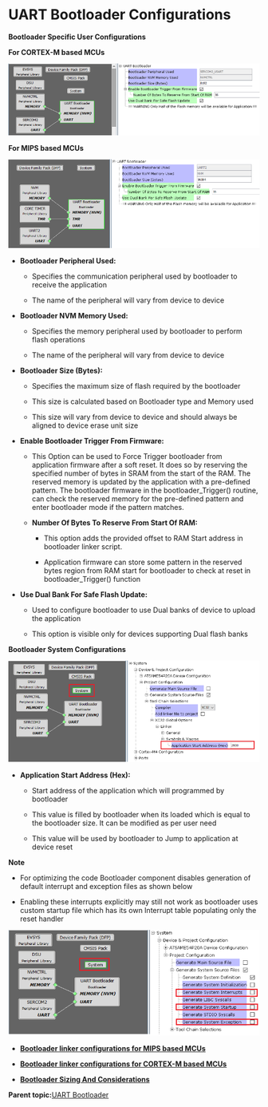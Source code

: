 # UART Bootloader Configurations

**Bootloader Specific User Configurations**

**For CORTEX-M based MCUs**

![uart_bootloader_mhc_config_sam](GUID-924BE93D-7F15-4B86-BBDB-6A0052A3C6EA-low.png)

**For MIPS based MCUs**

![uart_bootloader_mhc_config_pic32m](GUID-31C5C048-F8C1-4ECA-A531-F9E33D11FA13-low.png)

-   **Bootloader Peripheral Used:**

    -   Specifies the communication peripheral used by bootloader to receive the application

    -   The name of the peripheral will vary from device to device

-   **Bootloader NVM Memory Used:**

    -   Specifies the memory peripheral used by bootloader to perform flash operations

    -   The name of the peripheral will vary from device to device

-   **Bootloader Size \(Bytes\):**

    -   Specifies the maximum size of flash required by the bootloader

    -   This size is calculated based on Bootloader type and Memory used

    -   This size will vary from device to device and should always be aligned to device erase unit size

-   **Enable Bootloader Trigger From Firmware:**

    -   This Option can be used to Force Trigger bootloader from application firmware after a soft reset. It does so by reserving the specified number of bytes in SRAM from the start of the RAM. The reserved memory is updated by the application with a pre-defined pattern. The bootloader firmware in the bootloader\_Trigger\(\) routine, can check the reserved memory for the pre-defined pattern and enter bootloader mode if the pattern matches.

    -   **Number Of Bytes To Reserve From Start Of RAM:**

        -   This option adds the provided offset to RAM Start address in bootloader linker script.

        -   Application firmware can store some pattern in the reserved bytes region from RAM start for bootloader to check at reset in bootloader\_Trigger\(\) function

-   **Use Dual Bank For Safe Flash Update:**

    -   Used to configure bootloader to use Dual banks of device to upload the application

    -   This option is visible only for devices supporting Dual flash banks


**Bootloader System Configurations**

![uart_bootloader_mhc_config_system](GUID-10C09A78-D44D-470D-8B56-FB0D8477FA3E-low.png)

-   **Application Start Address \(Hex\):**

    -   Start address of the application which will programmed by bootloader

    -   This value is filled by bootloader when its loaded which is equal to the bootloader size. It can be modified as per user need

    -   This value will be used by bootloader to Jump to application at device reset


**Note**

-   For optimizing the code Bootloader component disables generation of default interrupt and exception files as shown below

-   Enabling these interrupts explicitly may still not work as bootloader uses custom startup file which has its own Interrupt table populating only the reset handler


![uart_bootloader_mhc_config_interrupt_disable](GUID-1310C6F7-068E-4755-B9B6-F25F4EE1A18D-low.png)

-   **[Bootloader linker configurations for MIPS based MCUs](GUID-F222E4C9-8DCD-4917-A147-2EABBE9969F1.md)**  

-   **[Bootloader linker configurations for CORTEX-M based MCUs](GUID-90F92E3B-7EB3-4EF6-8A48-81D660ED6A12.md)**  

-   **[Bootloader Sizing And Considerations](GUID-7E38E7D5-AB6E-4C67-A6E6-7F3BA58FDEF3.md)**  


**Parent topic:**[UART Bootloader](GUID-7EF4113C-BB31-47A2-96E8-2965EC312340.md)

